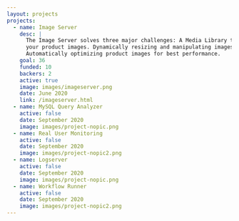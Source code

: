 ```yaml
---
layout: projects
projects:
  - name: Image Server
    desc: |
      The Image Server solves three major challenges: A Media Library to sort and filter all of 
      your product images. Dynamically resizing and manipulating images based on url-params. 
      Automatically optimizing product images for best performance.
    goal: 36
    funded: 10
    backers: 2
    active: true
    image: images/imageserver.png
    date: June 2020
    link: /imageserver.html
  - name: MySQL Query Analyzer
    active: false
    date: September 2020
    image: images/project-nopic.png
  - name: Real User Monitoring
    active: false
    date: September 2020
    image: images/project-nopic2.png
  - name: Logserver
    active: false
    date: September 2020
    image: images/project-nopic.png
  - name: Workflow Runner
    active: false
    date: September 2020
    image: images/project-nopic2.png
---
```

